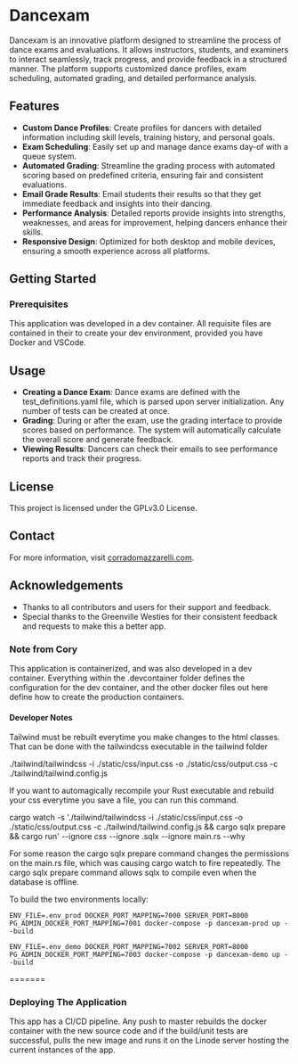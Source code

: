 # Dancexam

Dancexam is an innovative platform designed to streamline the process of dance exams and evaluations. It allows instructors, students, and examiners to interact seamlessly, track progress, and provide feedback in a structured manner. The platform supports customized dance profiles, exam scheduling, automated grading, and detailed performance analysis.

## Features

- **Custom Dance Profiles**: Create profiles for dancers with detailed information including skill levels, training history, and personal goals.
- **Exam Scheduling**: Easily set up and manage dance exams day-of with a queue system.
- **Automated Grading**: Streamline the grading process with automated scoring based on predefined criteria, ensuring fair and consistent evaluations.
- **Email Grade Results**: Email students their results so that they get immediate feedback and insights into their dancing.
- **Performance Analysis**: Detailed reports provide insights into strengths, weaknesses, and areas for improvement, helping dancers enhance their skills.
- **Responsive Design**: Optimized for both desktop and mobile devices, ensuring a smooth experience across all platforms.

## Getting Started

### Prerequisites

This application was developed in a dev container. All requisite files are contained in their to create your dev environment, provided you have Docker and VSCode. 

## Usage

- **Creating a Dance Exam**: Dance exams are defined with the test_definitions.yaml file, which is parsed upon server initialization. Any number of tests can be created at once. 
- **Grading**: During or after the exam, use the grading interface to provide scores based on performance. The system will automatically calculate the overall score and generate feedback.
- **Viewing Results**: Dancers can check their emails to see performance reports and track their progress.

## License

This project is licensed under the GPLv3.0 License.

## Contact

For more information, visit [corradomazzarelli.com](https://www.corradomazzarelli.com).

## Acknowledgements

- Thanks to all contributors and users for their support and feedback.
- Special thanks to the Greenville Westies for their consistent feedback and requests to make this a better app. 

### Note from Cory

This application is containerized, and was also developed in a dev container. Everything within the .devcontainer folder defines the configuration
for the dev container, and the other docker files out here define how to create the production containers. 

#### Developer Notes

Tailwind must be rebuilt everytime you make changes to the html classes. That can be done with the tailwindcss executable in the tailwind folder

./tailwind/tailwindcss -i ./static/css/input.css -o ./static/css/output.css -c ./tailwind/tailwind.config.js

If you want to automagically recompile your Rust executable and rebuild your css everytime you save a file, you can run this command.

cargo watch -s './tailwind/tailwindcss -i ./static/css/input.css -o ./static/css/output.css -c ./tailwind/tailwind.config.js && cargo sqlx prepare && cargo run' --ignore *css* --ignore .sqlx --ignore main.rs --why

For some reason the cargo sqlx prepare command changes the permissions on the main.rs file, which was causing cargo watch to fire repeatedly.
The cargo sqlx prepare command allows sqlx to compile even when the database is offline. 

To build the two environments locally:

`
ENV_FILE=.env_prod DOCKER_PORT_MAPPING=7000 SERVER_PORT=8000 PG_ADMIN_DOCKER_PORT_MAPPING=7001 docker-compose -p dancexam-prod up --build
`

`
ENV_FILE=.env_demo DOCKER_PORT_MAPPING=7002 SERVER_PORT=8000 PG_ADMIN_DOCKER_PORT_MAPPING=7003 docker-compose -p dancexam-demo up --build
`

=======

### Deploying The Application

This app has a CI/CD pipeline. Any push to master rebuilds the docker container with the new source code and if the build/unit tests are successful, pulls the new image and runs it on the Linode server hosting the current instances of the app.
